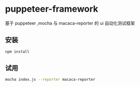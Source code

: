 # puppeteer-framework

基于 puppeteer ,mocha 与 macaca-reporter 的 ui 自动化测试框架

## 安装

```bash
npm install
```

## 试用

```bash
mocha index.js --reporter macaca-reporter
```
